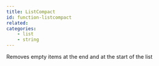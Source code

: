 ```yaml
---
title: ListCompact
id: function-listcompact
related:
categories:
    - list
    - string
---
```


Removes empty items at the end and at the start of the list
